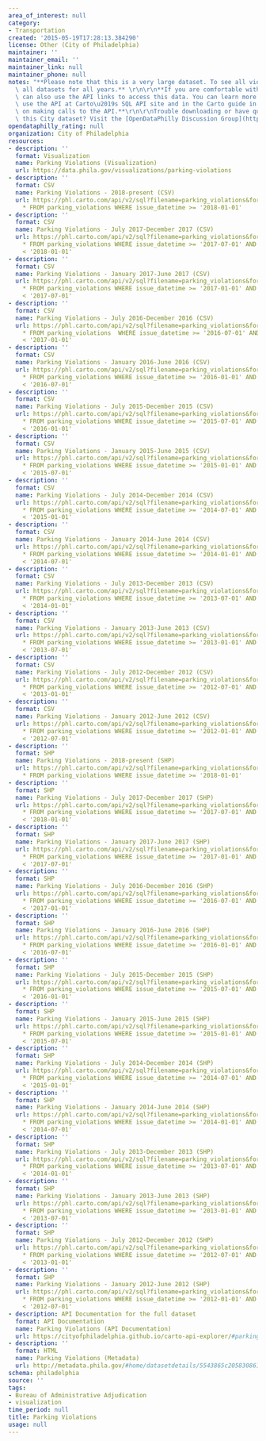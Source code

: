 ```yaml
---
area_of_interest: null
category:
- Transportation
created: '2015-05-19T17:28:13.384290'
license: Other (City of Philadelphia)
maintainer: ''
maintainer_email: ''
maintainer_link: null
maintainer_phone: null
notes: "**Please note that this is a very large dataset. To see all violations, download\
  \ all datasets for all years.** \r\n\r\n**If you are comfortable with APIs, you\
  \ can also use the API links to access this data. You can learn more about how to\
  \ use the API at Carto\u2019s SQL API site and in the Carto guide in the section\
  \ on making calls to the API.**\r\n\r\nTrouble downloading or have questions about\
  \ this City dataset? Visit the [OpenDataPhilly Discussion Group](http://www.phila.gov/data/discuss/)"
opendataphilly_rating: null
organization: City of Philadelphia
resources:
- description: ''
  format: Visualization
  name: Parking Violations (Visualization)
  url: https://data.phila.gov/visualizations/parking-violations
- description: ''
  format: CSV
  name: Parking Violations - 2018-present (CSV)
  url: https://phl.carto.com/api/v2/sql?filename=parking_violations&format=csv&skipfields=cartodb_id,the_geom,the_geom_webmercator&q=SELECT
    * FROM parking_violations WHERE issue_datetime >= '2018-01-01'
- description: ''
  format: CSV
  name: Parking Violations - July 2017-December 2017 (CSV)
  url: https://phl.carto.com/api/v2/sql?filename=parking_violations&format=csv&skipfields=cartodb_id,the_geom,the_geom_webmercator&q=SELECT
    * FROM parking_violations WHERE issue_datetime >= '2017-07-01' AND issue_datetime
    < '2018-01-01'
- description: ''
  format: CSV
  name: Parking Violations - January 2017-June 2017 (CSV)
  url: https://phl.carto.com/api/v2/sql?filename=parking_violations&format=csv&skipfields=cartodb_id,the_geom,the_geom_webmercator&q=SELECT
    * FROM parking_violations WHERE issue_datetime >= '2017-01-01' AND issue_datetime
    < '2017-07-01'
- description: ''
  format: CSV
  name: Parking Violations - July 2016-December 2016 (CSV)
  url: https://phl.carto.com/api/v2/sql?filename=parking_violations&format=csv&skipfields=cartodb_id,the_geom,the_geom_webmercator&q=SELECT
    * FROM parking_violations  WHERE issue_datetime >= '2016-07-01' AND issue_datetime
    < '2017-01-01'
- description: ''
  format: CSV
  name: Parking Violations - January 2016-June 2016 (CSV)
  url: https://phl.carto.com/api/v2/sql?filename=parking_violations&format=csv&skipfields=cartodb_id,the_geom,the_geom_webmercator&q=SELECT
    * FROM parking_violations WHERE issue_datetime >= '2016-01-01' AND issue_datetime
    < '2016-07-01'
- description: ''
  format: CSV
  name: Parking Violations - July 2015-December 2015 (CSV)
  url: https://phl.carto.com/api/v2/sql?filename=parking_violations&format=csv&skipfields=cartodb_id,the_geom,the_geom_webmercator&q=SELECT
    * FROM parking_violations WHERE issue_datetime >= '2015-07-01' AND issue_datetime
    < '2016-01-01'
- description: ''
  format: CSV
  name: Parking Violations - January 2015-June 2015 (CSV)
  url: https://phl.carto.com/api/v2/sql?filename=parking_violations&format=csv&skipfields=cartodb_id,the_geom,the_geom_webmercator&q=SELECT
    * FROM parking_violations WHERE issue_datetime >= '2015-01-01' AND issue_datetime
    < '2015-07-01'
- description: ''
  format: CSV
  name: Parking Violations - July 2014-December 2014 (CSV)
  url: https://phl.carto.com/api/v2/sql?filename=parking_violations&format=csv&skipfields=cartodb_id,the_geom,the_geom_webmercator&q=SELECT
    * FROM parking_violations WHERE issue_datetime >= '2014-07-01' AND issue_datetime
    < '2015-01-01'
- description: ''
  format: CSV
  name: Parking Violations - January 2014-June 2014 (CSV)
  url: https://phl.carto.com/api/v2/sql?filename=parking_violations&format=csv&skipfields=cartodb_id,the_geom,the_geom_webmercator&q=SELECT
    * FROM parking_violations WHERE issue_datetime >= '2014-01-01' AND issue_datetime
    < '2014-07-01'
- description: ''
  format: CSV
  name: Parking Violations - July 2013-December 2013 (CSV)
  url: https://phl.carto.com/api/v2/sql?filename=parking_violations&format=csv&skipfields=cartodb_id,the_geom,the_geom_webmercator&q=SELECT
    * FROM parking_violations WHERE issue_datetime >= '2013-07-01' AND issue_datetime
    < '2014-01-01'
- description: ''
  format: CSV
  name: Parking Violations - January 2013-June 2013 (CSV)
  url: https://phl.carto.com/api/v2/sql?filename=parking_violations&format=csv&skipfields=cartodb_id,the_geom,the_geom_webmercator&q=SELECT
    * FROM parking_violations WHERE issue_datetime >= '2013-01-01' AND issue_datetime
    < '2013-07-01'
- description: ''
  format: CSV
  name: Parking Violations - July 2012-December 2012 (CSV)
  url: https://phl.carto.com/api/v2/sql?filename=parking_violations&format=csv&skipfields=cartodb_id,the_geom,the_geom_webmercator&q=SELECT
    * FROM parking_violations WHERE issue_datetime >= '2012-07-01' AND issue_datetime
    < '2013-01-01'
- description: ''
  format: CSV
  name: Parking Violations - January 2012-June 2012 (CSV)
  url: https://phl.carto.com/api/v2/sql?filename=parking_violations&format=csv&skipfields=cartodb_id,the_geom,the_geom_webmercator&q=SELECT
    * FROM parking_violations WHERE issue_datetime >= '2012-01-01' AND issue_datetime
    < '2012-07-01'
- description: ''
  format: SHP
  name: Parking Violations - 2018-present (SHP)
  url: https://phl.carto.com/api/v2/sql?filename=parking_violations&format=shp&skipfields=cartodb_id&q=SELECT
    * FROM parking_violations WHERE issue_datetime >= '2018-01-01'
- description: ''
  format: SHP
  name: Parking Violations - July 2017-December 2017 (SHP)
  url: https://phl.carto.com/api/v2/sql?filename=parking_violations&format=shp&skipfields=cartodb_id&q=SELECT
    * FROM parking_violations WHERE issue_datetime >= '2017-07-01' AND issue_datetime
    < '2018-01-01'
- description: ''
  format: SHP
  name: Parking Violations - January 2017-June 2017 (SHP)
  url: https://phl.carto.com/api/v2/sql?filename=parking_violations&format=shp&skipfields=cartodb_id&q=SELECT
    * FROM parking_violations WHERE issue_datetime >= '2017-01-01' AND issue_datetime
    < '2017-07-01'
- description: ''
  format: SHP
  name: Parking Violations - July 2016-December 2016 (SHP)
  url: https://phl.carto.com/api/v2/sql?filename=parking_violations&format=shp&skipfields=cartodb_id&q=SELECT
    * FROM parking_violations WHERE issue_datetime >= '2016-07-01' AND issue_datetime
    < '2017-01-01'
- description: ''
  format: SHP
  name: Parking Violations - January 2016-June 2016 (SHP)
  url: https://phl.carto.com/api/v2/sql?filename=parking_violations&format=shp&skipfields=cartodb_id&q=SELECT
    * FROM parking_violations WHERE issue_datetime >= '2016-01-01' AND issue_datetime
    < '2016-07-01'
- description: ''
  format: SHP
  name: Parking Violations - July 2015-December 2015 (SHP)
  url: https://phl.carto.com/api/v2/sql?filename=parking_violations&format=shp&skipfields=cartodb_id&q=SELECT
    * FROM parking_violations WHERE issue_datetime >= '2015-07-01' AND issue_datetime
    < '2016-01-01'
- description: ''
  format: SHP
  name: Parking Violations - January 2015-June 2015 (SHP)
  url: https://phl.carto.com/api/v2/sql?filename=parking_violations&format=shp&skipfields=cartodb_id&q=SELECT
    * FROM parking_violations WHERE issue_datetime >= '2015-01-01' AND issue_datetime
    < '2015-07-01'
- description: ''
  format: SHP
  name: Parking Violations - July 2014-December 2014 (SHP)
  url: https://phl.carto.com/api/v2/sql?filename=parking_violations&format=shp&skipfields=cartodb_id&q=SELECT
    * FROM parking_violations WHERE issue_datetime >= '2014-07-01' AND issue_datetime
    < '2015-01-01'
- description: ''
  format: SHP
  name: Parking Violations - January 2014-June 2014 (SHP)
  url: https://phl.carto.com/api/v2/sql?filename=parking_violations&format=shp&skipfields=cartodb_id&q=SELECT
    * FROM parking_violations WHERE issue_datetime >= '2014-01-01' AND issue_datetime
    < '2014-07-01'
- description: ''
  format: SHP
  name: Parking Violations - July 2013-December 2013 (SHP)
  url: https://phl.carto.com/api/v2/sql?filename=parking_violations&format=shp&skipfields=cartodb_id&q=SELECT
    * FROM parking_violations WHERE issue_datetime >= '2013-07-01' AND issue_datetime
    < '2014-01-01'
- description: ''
  format: SHP
  name: Parking Violations - January 2013-June 2013 (SHP)
  url: https://phl.carto.com/api/v2/sql?filename=parking_violations&format=shp&skipfields=cartodb_id&q=SELECT
    * FROM parking_violations WHERE issue_datetime >= '2013-01-01' AND issue_datetime
    < '2013-07-01'
- description: ''
  format: SHP
  name: Parking Violations - July 2012-December 2012 (SHP)
  url: https://phl.carto.com/api/v2/sql?filename=parking_violations&format=shp&skipfields=cartodb_id&q=SELECT
    * FROM parking_violations WHERE issue_datetime >= '2012-07-01' AND issue_datetime
    < '2013-01-01'
- description: ''
  format: SHP
  name: Parking Violations - January 2012-June 2012 (SHP)
  url: https://phl.carto.com/api/v2/sql?filename=parking_violations&format=shp&skipfields=cartodb_id&q=SELECT
    * FROM parking_violations WHERE issue_datetime >= '2012-01-01' AND issue_datetime
    < '2012-07-01'
- description: API Documentation for the full dataset
  format: API Documentation
  name: Parking Violations (API Documentation)
  url: https://cityofphiladelphia.github.io/carto-api-explorer/#parking_violations
- description: ''
  format: HTML
  name: Parking Violations (Metadata)
  url: http://metadata.phila.gov/#home/datasetdetails/5543865c20583086178c4eda/
schema: philadelphia
source: ''
tags:
- Bureau of Administrative Adjudication
- visualization
time_period: null
title: Parking Violations
usage: null
---
```

